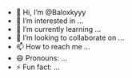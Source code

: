 - 👋 Hi, I’m @Baloxkyyy
- 👀 I’m interested in ...
- 🌱 I’m currently learning ...
- 💞️ I’m looking to collaborate on ...
- 📫 How to reach me ...
- 😄 Pronouns: ...
- ⚡ Fun fact: ...

<!---
Baloxkyyy/Baloxkyyy is a ✨ special ✨ repository because its `README.md` (this file) appears on your GitHub profile.
You can click the Preview link to take a look at your changes.
--->
